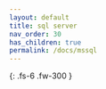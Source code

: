 ```yaml
---
layout: default
title: sql server
nav_order: 30
has_children: true
permalink: /docs/mssql
---
```


{: .fs-6 .fw-300 }
